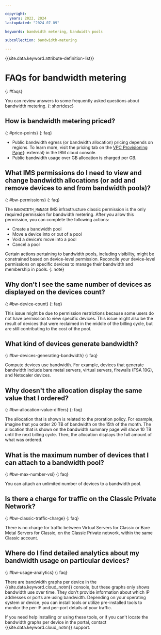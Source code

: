 ```yaml
---

copyright:
  years: 2022, 2024
lastupdated: "2024-07-09"

keywords: bandwidth metering, bandwidth pools

subcollection: bandwidth-metering

---
```


{{site.data.keyword.attribute-definition-list}}

# FAQs for bandwidth metering
{: #faqs}

You can review answers to some frequently asked questions about bandwidth metering.
{: shortdesc}

## How is bandwidth metering priced?
{: #price-points}
{: faq}

* Public bandwidth egress (or bandwidth allocation) pricing depends on regions. To learn more, visit the pricing tab on the [VPC Provisioning Page](https://cloud.ibm.com/infrastructure/provision/vpc){: external} in the IBM cloud console.
* Public bandwidth usage over GB allocation is charged per GB.  
 
## What IMS permissions do I need to view and change bandwidth allocations (or add and remove devices to and from bandwidth pools)?
{: #bw-permissions}
{: faq}
 
The `BANDWIDTH_MANAGE` IMS infrastructure classic permission is the only required permission for bandwidth metering. After you allow this permission, you can complete the following actions:
 - Create a bandwidth pool
 - Move a device into or out of a pool
 - Void a device’s move into a pool
 - Cancel a pool 

Certain actions pertaining to bandwidth pools, including visibility, might be constrained based on device-level permission. Reconcile your device-level permissions on specific devices to manage their bandwidth and membership in pools.
{: note}
 
## Why don't I see the same number of devices as displayed on the devices count?
{: #bw-device-count}
{: faq}

This issue might be due to permission restrictions because some users do not have permission to view specific devices. This issue might also be the result of devices that were reclaimed in the middle of the billing cycle, but are still contributing to the cost of the pool.
 
## What kind of devices generate bandwidth?
{: #bw-devices-generating-bandwidth}
{: faq}

Compute devices use bandwidth. For example, devices that generate bandwidth include bare metal servers, virtual servers, firewalls (FSA 10G), and Netscaler devices.

## Why doesn't the allocation display the same value that I ordered?
{: #bw-allocation-value-differs}
{: faq}

The allocation that is shown is related to the proration policy. For example, imagine that you order 20 TB of bandwidth on the 15th of the month. The allocation that is shown on the bandwidth summary page will show 10 TB until the next billing cycle. Then, the allocation displays the full amount of what was ordered.

## What is the maximum number of devices that I can attach to a bandwidth pool?
{: #bw-max-number-vsi}
{: faq}

You can attach an unlimited number of devices to a bandwidth pool.

## Is there a charge for traffic on the Classic Private Network?
{: #bw-classic-traffic-charge}
{: faq}

There is no charge for traffic between Virtual Servers for Classic or Bare Metal Servers for Classic, on the Classic Private network, within the same Classic account.

## Where do I find detailed analytics about my bandwidth usage on particular devices? 
{: #bw-usage-analytics}
{: faq}

There are bandwidth graphs per device in the {{site.data.keyword.cloud_notm}} console, but these graphs only shows bandwidth use over time. They don't provide information about which IP addresses or ports are using bandwidth. Depending on your operating system or device, you can install tools or utilize pre-installed tools to monitor the per-IP and per-port details of your traffic.

If you need help installing or using these tools, or if you can't locate the bandwidth graphs per device in the portal, contact {{site.data.keyword.cloud_notm}} support. 
